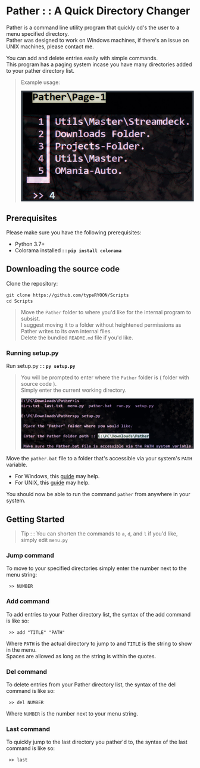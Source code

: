 # Pather : : A Quick Directory Changer
Pather is a command line utility program that quickly cd's the user to a menu specified directory.  
Pather was designed to work on Windows machines, if there's an issue on UNIX machines, please contact me.  

You can add and delete entries easily with simple commands.  
This program has a paging system incase you have many directories added to your pather directory list.  
> Example usage:
> 
> ![](/public/Pather/images/PATHER-02.jpg)

## Prerequisites
Please make sure you have the following prerequisites:
* Python 3.7+  
* Colorama installed **: : `pip install colorama`**

## Downloading the source code
Clone the repository:
```
git clone https://github.com/typeRYOON/Scripts
cd Scripts
```
> Move the `Pather` folder to where you'd like for the internal program to subsist.  
> I suggest moving it to a folder without heightened permissions as Pather writes to its own internal files.  
> Delete the bundled `README.md` file if you'd like.

### Running setup.py
Run setup.py **: : `py setup.py`**   
> You will be prompted to enter where the `Pather` folder is ( folder with source code ).  
> Simply enter the current working directory.
> 
> ![](/public/Pather/images/PATHER-01.jpg)

Move the `pather.bat` file to a folder that's accessible via your system's `PATH` variable.
* For Windows, this [guide](https://stackoverflow.com/a/44272417) may help.
* For UNIX, this [guide](https://www.cs.purdue.edu/homes/bb/cs348/www-S08/unix_path.html) may help.

You should now be able to run the command `pather` from anywhere in your system.

## Getting Started
> Tip : : You can shorten the commands to `a`, `d`, and `l` if you'd like, simply edit `menu.py`
### Jump command
To move to your specified directories simply enter the number next to the menu string:
```
 >> NUMBER
```
### Add command
To add entries to your Pather directory list, the syntax of the add command is like so:
```
 >> add "TITLE" "PATH"
```
Where `PATH` is the actual directory to jump to and `TITLE` is the string to show in the menu.  
Spaces are allowed as long as the string is within the quotes.  

### Del command
To delete entries from your Pather directory list, the syntax of the del command is like so:
```
 >> del NUMBER
```
Where `NUMBER` is the number next to your menu string.

### Last command
To quickly jump to the last directory you pather'd to, the syntax of the last command is like so:
```
 >> last
```
